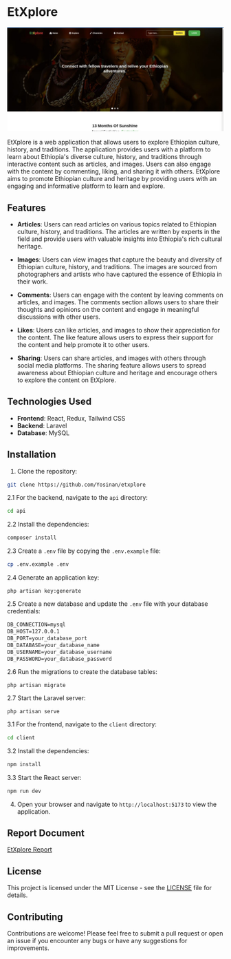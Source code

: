 # EtXplore

![Coffee Ceremony](assets/culture.jpg)

EtXplore is a web application that allows users to explore Ethiopian culture, history, and traditions. The application provides users with a platform to learn about Ethiopia's diverse culture, history, and traditions through interactive content such as articles, and images. Users can also engage with the content by commenting, liking, and sharing it with others. EtXplore aims to promote Ethiopian culture and heritage by providing users with an engaging and informative platform to learn and explore.

## Features

- **Articles**: Users can read articles on various topics related to Ethiopian culture, history, and traditions. The articles are written by experts in the field and provide users with valuable insights into Ethiopia's rich cultural heritage.

- **Images**: Users can view images that capture the beauty and diversity of Ethiopian culture, history, and traditions. The images are sourced from photographers and artists who have captured the essence of Ethiopia in their work.

- **Comments**: Users can engage with the content by leaving comments on articles, and images. The comments section allows users to share their thoughts and opinions on the content and engage in meaningful discussions with other users.

- **Likes**: Users can like articles, and images to show their appreciation for the content. The like feature allows users to express their support for the content and help promote it to other users.

- **Sharing**: Users can share articles, and images with others through social media platforms. The sharing feature allows users to spread awareness about Ethiopian culture and heritage and encourage others to explore the content on EtXplore.

## Technologies Used

- **Frontend**: React, Redux, Tailwind CSS
- **Backend**: Laravel
- **Database**: MySQL

## Installation

1. Clone the repository:

```bash 
git clone https://github.com/Yosinan/etxplore
```

2.1 For the backend, navigate to the `api` directory:

```bash
cd api
```

2.2 Install the dependencies:

```bash
composer install
```

2.3 Create a `.env` file by copying the `.env.example` file:

```bash
cp .env.example .env
```

2.4 Generate an application key:

```
php artisan key:generate
```

2.5 Create a new database and update the `.env` file with your database credentials:

```
DB_CONNECTION=mysql
DB_HOST=127.0.0.1
DB_PORT=your_database_port
DB_DATABASE=your_database_name
DB_USERNAME=your_database_username
DB_PASSWORD=your_database_password
```

2.6 Run the migrations to create the database tables:

```
php artisan migrate
```

2.7 Start the Laravel server:

```
php artisan serve
```

3.1 For the frontend, navigate to the `client` directory:

```bash
cd client
```

3.2 Install the dependencies:

```bash
npm install
```

3.3 Start the React server:

```bash
npm run dev
```

4. Open your browser and navigate to `http://localhost:5173` to view the application.

## Report Document

[EtXplore Report](https://docs.google.com/document/d/19G5mFLOPeWewphFSZELr3HNBvNUf3naNeHdxZcEo6Gs/edit?usp=sharing)

## License

This project is licensed under the MIT License - see the [LICENSE](LICENSE) file for details.

## Contributing

Contributions are welcome! Please feel free to submit a pull request or open an issue if you encounter any bugs or have any suggestions for improvements.